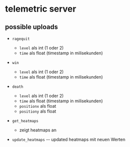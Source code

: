 # telemetric server
## possible uploads
- `ragequit`
    - `level` als int (1 oder 2)
    - `time` als float (timestamp in milisekunden)
- `win`
    - `level` als int (1 oder 2)
    - `time` als float (timestamp in milisekunden)
- `death`
    - `level` als int (1 oder 2)
    - `time` als float (timestamp in milisekunden)
    - `positionx` als float
    - `positiony` als float

- `get_heatmaps`
    - zeigt heatmaps an
- `update_heatmaps`
    -- updated heatmaps mit neuen Werten